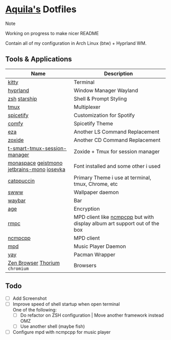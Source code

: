 # [Aquila's](https://github.com/rizkyilhampra) Dotfiles

> [!NOTE] 
> Working on progress to make nicer README

Contain all of my configuration in Arch Linux (btw) + Hyprland WM.

## Tools & Applications
| Name | Description |
| --- | --- |
| [kitty](https://sw.kovidgoyal.net/kitty/) | Terminal |
| [hyprland](https://sw.kovidgoyal.net/kitty/) | Window Manager Wayland |
| [zsh](https://zsh.sourceforge.io/) [starship](https://starship.rs) | Shell & Prompt Styling |      
| [tmux](https://github.com/tmux/tmux/wiki) | Multiplexer |
| [spicetify](https://spicetify.app/) | Customization for Spotify |
| [comfy](https://github.com/Comfy-Themes/Spicetify) | Spicetify Theme |
| [eza](https://github.com/eza-community/eza) | Another LS Command Replacement |
| [zoxide](https://github.com/ajeetdsouza/zoxide) | Another CD Command Replacement |
| [t-smart-tmux-session-manager](https://github.com/joshmedeski/t-smart-tmux-session-manager) | Zoxide + Tmux for session manager |
| [monaspace](https://monaspace.githubnext.com/) [geistmono](https://github.com/vercel/geist-font) [jetbrains-mono](https://github.com/JetBrains/JetBrainsMono) [iosevka](https://github.com/be5invis/Iosevka) | Font installed and some other i used |
| [catppuccin](https://github.com/catppuccin/catppuccin) | Primary Theme i use at terminal, tmux, Chrome, etc |
| [swww](https://github.com/LGFae/swww) | Wallpaper daemon |
| [waybar](https://github.com/Alexays/Waybar) | Bar |
| [age](https://github.com/FiloSottile/age) | Encryption |
| [rmpc](https://github.com/mierak/rmpc) | MPD client like [ncmpcpp](https://github.com/ncmpcpp/ncmpcpp) but with display album art support out of the box |
| [ncmpcpp](https://github.com/ncmpcpp/ncmpcpp) | MPD client |
| [mpd](https://github.com/MusicPlayerDaemon/MPD) | Music Player Daemon |
| [yay](https://github.com/Jguer/yay) | Pacman Wrapper |
| [Zen Browser](https://github.com/zen-browser/desktop) [Thorium](https://github.com/Alex313031/Thorium) `chromium` | Browsers |

## Todo
- [ ] Add Screenshot
- [ ] Improve speed of shell startup when open terminal
    <br>
    One of the following:
    - [ ] Do refactor on ZSH configuration | Move another framework instead OMZ
    - [ ] Use another shell (maybe fish)
- [ ] Configure mpd with ncmpcpp for music player
